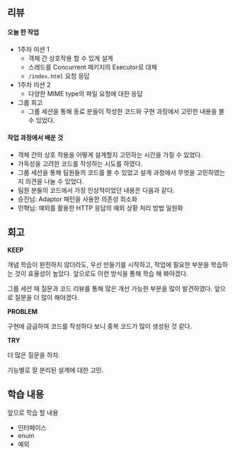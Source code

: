## 리뷰

#### 오늘 한 작업

- 1주차 미션 1
	- 객체 간 상호작용 할 수 있게 설계
	- 스레드를 Concurrent 패키지의 Executor로 대체
	- `/index.html` 요청 응답
- 1주차 미션 2
	- 다양한 MIME type의 파일 요청에 대한 응답
- 그룹 회고
	- 그룹 세션을 통해 동료 분들이 작성한 코드와 구현 과정에서 고민한 내용을 볼 수 있었다.

#### 작업 과정에서 배운 것

- 객체 간의 상호 작용을 어떻게 설계할지 고민하는 시간을 가질 수 있었다.
- 가독성을 고려한 코드를 작성하는 시도를 하였다.
- 그룹 세션을 통해 팀원들의 코드를 볼 수 있었고 설계 과정에서 무엇을 고민하였는지 의견을 나눌 수 있었다.​
- 팀원 분들의 코드에서 가장 인상적이었던 내용은 다음과 같다.
- 승진님: Adaptor 패턴을 사용한 의존성 최소화
- 민혁님: 예외를 활용한 HTTP 응답의 예외 상황 처리 방법 일원화

## 회고 

**KEEP**

개념 학습이 완전하지 않더라도, 우선 만들기를 시작하고, 작업에 필요한 부분을 학습하는 것이 효율성이 높았다. 앞으로도 이런 방식을 통해 학습 해 봐야겠다.

그룹 세션 때 질문과 코드 리뷰를 통해 많은 개선 가능한 부분을 많이 발견하였다. 앞으로 질문을 더 많이 해야겠다.

**PROBLEM**

구현에 급급하여 코드를 작성하다 보니 중복 코드가 많이 생성된 것 같다. 

**TRY**

더 많은 질문을 하자.

기능별로 잘 분리된 설계에 대한 고민.

## 학습 내용

앞으로 학습 할 내용
- 인터페이스
- enum
- 예외